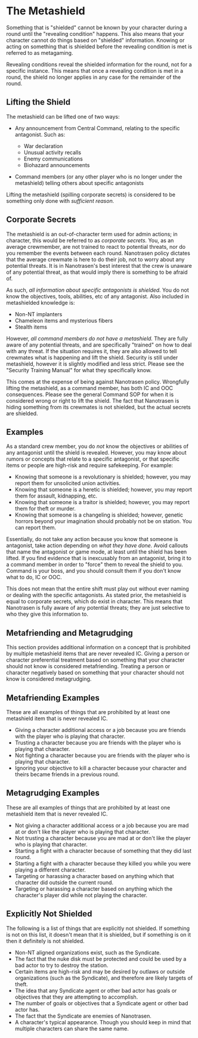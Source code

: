 # The Metashield

Something that is "shielded" cannot be known by your character during a round until the "revealing condition" happens. This also means that your character cannot do things based on "shielded" information. Knowing or acting on something that is shielded before the revealing condition is met is referred to as metagaming.

Revealing conditions reveal the shielded information for the round, not for a specific instance. This means that once a revealing condition is met in a round, the shield no longer applies in any case for the remainder of the round.

## Lifting the Shield

The metashield can be lifted one of two ways:
- Any announcement from Central Command, relating to the specific antagonist. Such as:
  - War declaration 
  - Unusual activity recalls
  - Enemy communications
  - Biohazard announcements
 
- Command members (or any other player who is no longer under the metashield) telling others about specific antagonists 

Lifting the metashield (spilling corporate secrets) is considered to be something only done with *sufficient reason.*

## Corporate Secrets

The metashield is an out-of-character term used for admin actions; in character, this would be referred to as *corporate secrets.* You, as an average crewmember, are not trained to react to potential threats, nor do you remember the events between each round. Nanotrasen policy dictates that the average crewmate is here to do their job, not to worry about any potential threats. It is in Nanotrasen's best interest that the crew is unaware of any potential threat, as that would imply there is something to be afraid of. 

As such, *all information about specific antagonists is shielded.* You do not know the objectives, tools, abilities, etc of any antagonist. Also included in metashielded knowledge is:
- Non-NT implanters
- Chameleon items and mysterious fibers
- Stealth items

However, *all command members do not have a metashield.* They are fully aware of any potential threats, and are specifically "trained" on how to deal with any threat. If the situation requires it, they are also allowed to tell crewmates what is happening and lift the shield. Security is still under metashield, however it is slightly modified and less strict. Please see the "Security Training Manual" for what they specifically know. 

This comes at the expense of being against Nanotrasen policy. Wrongfully lifting the metashield, as a command member, has both IC and OOC consequences. Please see the general Command SOP for when it is considered wrong or right to lift the shield. The fact that Nanotrasen is hiding something from its crewmates is not shielded, but the actual secrets are shielded. 

## Examples

As a standard crew member, you do *not* know the objectives or abilities of any antagonist until the shield is revealed. However, you may know about rumors or concepts that relate to a specific antagonist, or that specific items or people are high-risk and require safekeeping. For example:
- Knowing that someone is a revolutionary is shielded; however, you may report them for unsolicited union activities.
- Knowing that someone is a heretic is shielded; however, you may report them for assault, kidnapping, etc. 
- Knowing that someone is a traitor is shielded; however, you may report them for theft or murder. 
- Knowing that someone is a changeling is shielded; however, genetic horrors beyond your imagination should probably not be on station. You can report them. 

Essentially, do not take any action because you know that someone is antagonist, take action depending on *what they have done.* Avoid callouts that name the antagonist or game mode, at least until the shield has been lifted. If you find evidence that is inexcusably from an antagonist, bring it to a command member in order to "force" them to reveal the shield to you. Command is your boss, and you should consult them if you don't know what to do, IC or OOC. 

This does not mean that the entire shift must play out without ever naming or dealing with the specific antagonists. As stated prior, the metashield is equal to corporate secrets, which do exist in character. This means that Nanotrasen is fully aware of any potential threats; they are just selective to who they give this information to. 

## Metafriending and Metagrudging

  This section provides additional information on a concept that is prohibited by multiple metashield items that are never revealed IC. Giving a person or character preferential treatment based on something that your character should not know is considered metafriending. Treating a person or character negatively based on something that your character should not know is considered metagrudging.

## Metafriending Examples

  These are all examples of things that are prohibited by at least one metashield item that is never revealed IC.
  - Giving a character additional access or a job because you are friends with the player who is playing that character.
  - Trusting a character because you are friends with the player who is playing that character.
  - Not fighting a character because you are friends with the player who is playing that character.
  - Ignoring your objective to kill a character because your character and theirs became friends in a previous round.

## Metagrudging Examples

  These are all examples of things that are prohibited by at least one metashield item that is never revealed IC.
  - Not giving a character additional access or a job because you are mad at or don't like the player who is playing that character.
  - Not trusting a character because you are mad at or don't like the player who is playing that character.
  - Starting a fight with a character because of something that they did last round.
  - Starting a fight with a character because they killed you while you were playing a different character.
  - Targeting or harassing a character based on anything which that character did outside the current round.
  - Targeting or harassing a character based on anything which the character's player did while not playing the character.

## Explicitly Not Shielded

  The following is a list of things that are explicitly not shielded. If something is not on this list, it doesn't mean that it is shielded, but if something is on it then it definitely is not shielded.
  - Non-NT aligned organizations exist, such as the Syndicate. 
  - The fact that the nuke disk must be protected and could be used by a bad actor to try to destroy the station.
  - Certain items are high-risk and may be desired by outlaws or outside organizations (such as the Syndicate), and therefore are likely targets of theft.
  - The idea that any Syndicate agent or other bad actor has goals or objectives that they are attempting to accomplish.
  - The number of goals or objectives that a Syndicate agent or other bad actor has.
  - The fact that the Syndicate are enemies of Nanotrasen. 
  - A character's typical appearance. Though you should keep in mind that multiple characters can share the same name.
